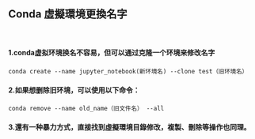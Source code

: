 ## Conda 虛擬環境更換名字
</br>

#### 1.conda虚拟环境换名不容易，但可以通过克隆一个环境来修改名字

    conda create --name jupyter_notebook(新环境名) --clone test（旧环境名）

#### 2.如果想删除旧环境，可以使用以下命令：
    conda remove --name old_name（旧文件名） --all

#### 3.還有一种暴力方式，直接找到虛擬環境目錄修改，複製、刪除等操作也同理。